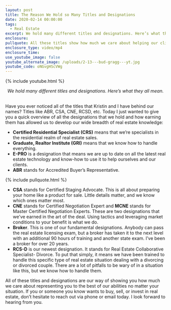 ```yaml
---
layout: post
title: The Reason We Hold so Many Titles and Designations
date: 2020-02-14 00:00:00
tags:
  - Real Estate
excerpt: We hold many different titles and designations. Here’s what they all mean.
enclosure:
pullquote: All these titles show how much we care about helping our clients succeed.
enclosure_type: video/mp4
enclosure_time:
use_youtube_image: false
youtube_alternate_image: /uploads/2-13---bud-gragg---yt.jpg
youtube_code: oNGvgHScVWg
---
```


{% include youtube.html %}

<center><em>We hold many different titles and designations. Here&rsquo;s what they all mean.</em></center>

<br>Have you ever noticed all of the titles that Kristin and I have behind our names? Titles like ABR, CSA, CNE, RCSD, etc. Today I just wanted to give you a quick overview of all the designations that we hold and how earning them has allowed us to develop our wide breadth of real estate knowledge:

* **Certified Residential Specialist (CRS)** means that we’re specialists in the residential realm of real estate sales.
* **Graduate, Realtor Institute (GRI)** means that we know how to handle everything.
* **E-PRO** is a designation that means we are up to date on all the latest real estate technology and know-how to use it to help ourselves and our clients.
* **ABR** stands for Accredited Buyer’s Representative.

{% include pullquote.html %}

* **CSA** stands for Certified Staging Advocate. This is all about preparing your home like a product for sale. Little details matter, and we know which ones matter most.
* **CNE** stands for Certified Negotiation Expert and **MCNE** stands for Master Certified Negotiation Experts. These are two designations that we’ve earned in the art of the deal. Using tactics and leveraging market conditions to your benefit is what we do.
* **Broker**. This is one of our fundamental designations. Anybody can pass the real estate licensing exam, but a broker has taken it to the next level with an additional 90 hours of training and another state exam. I’ve been a broker for over 20 years.
* **RCS-D** is our newest designation. It stands for Real Estate Collaborative Specialist- Divorce. To put that simply, it means we have been trained to handle this specific type of real estate situation dealing with a divorcing or divorced couple. There are a lot of pitfalls to be wary of in a situation like this, but we know how to handle them.

All of these titles and designations are our way of showing you how much we care about representing you to the best of our abilities no matter your situation. If you or someone you know wants to buy, sell, or invest in real estate, don’t hesitate to reach out via phone or email today. I look forward to hearing from you.